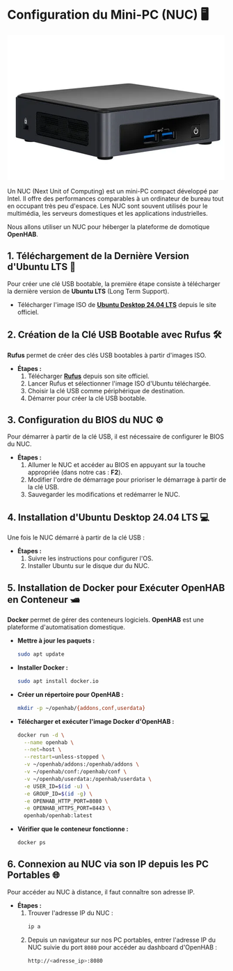# Configuration du Mini-PC (NUC) 🖥️

![Image_NUC](images/NUC_image.png)

Un NUC (Next Unit of Computing) est un mini-PC compact développé par Intel. Il offre des performances comparables à un ordinateur de bureau tout en occupant très peu d'espace. Les NUC sont souvent utilisés pour le multimédia, les serveurs domestiques et les applications industrielles.

Nous allons utiliser un NUC pour héberger la plateforme de domotique **OpenHAB**.

## 1. Téléchargement de la Dernière Version d'Ubuntu LTS 📝

Pour créer une clé USB bootable, la première étape consiste à télécharger la dernière version de **Ubuntu LTS** (Long Term Support).

- Télécharger l'image ISO de [**Ubuntu Desktop 24.04 LTS**](https://ubuntu.com/download/desktop) depuis le site officiel.

## 2. Création de la Clé USB Bootable avec Rufus 🛠️

**Rufus** permet de créer des clés USB bootables à partir d'images ISO.

- **Étapes :**
  1. Télécharger [**Rufus**](https://rufus.ie/) depuis son site officiel.
  2. Lancer Rufus et sélectionner l'image ISO d'Ubuntu téléchargée.
  3. Choisir la clé USB comme périphérique de destination.
  4. Démarrer pour créer la clé USB bootable.

## 3. Configuration du BIOS du NUC ⚙️

Pour démarrer à partir de la clé USB, il est nécessaire de configurer le BIOS du NUC.

- **Étapes :**
  1. Allumer le NUC et accéder au BIOS en appuyant sur la touche appropriée (dans notre cas : **F2**).
  2. Modifier l'ordre de démarrage pour prioriser le démarrage à partir de la clé USB.
  3. Sauvegarder les modifications et redémarrer le NUC.

## 4. Installation d'Ubuntu Desktop 24.04 LTS 💻

Une fois le NUC démarré à partir de la clé USB :

- **Étapes :**
  1. Suivre les instructions pour configurer l'OS.
  2. Installer Ubuntu sur le disque dur du NUC.

## 5. Installation de Docker pour Exécuter OpenHAB en Conteneur 🛥️

**Docker** permet de gérer des conteneurs logiciels. **OpenHAB** est une plateforme d'automatisation domestique.

- **Mettre à jour les paquets :**
  ```bash
  sudo apt update
  ```

- **Installer Docker :**
  ```bash
  sudo apt install docker.io
  ```

- **Créer un répertoire pour OpenHAB :**
  ```bash
  mkdir -p ~/openhab/{addons,conf,userdata}
  ```

- **Télécharger et exécuter l'image Docker d'OpenHAB :**
  ```bash
  docker run -d \
    --name openhab \
    --net=host \
    --restart=unless-stopped \
    -v ~/openhab/addons:/openhab/addons \
    -v ~/openhab/conf:/openhab/conf \
    -v ~/openhab/userdata:/openhab/userdata \
    -e USER_ID=$(id -u) \
    -e GROUP_ID=$(id -g) \
    -e OPENHAB_HTTP_PORT=8080 \
    -e OPENHAB_HTTPS_PORT=8443 \
    openhab/openhab:latest
  ```

- **Vérifier que le conteneur fonctionne :**
  ```bash
  docker ps
  ```

## 6. Connexion au NUC via son IP depuis les PC Portables 🌐

Pour accéder au NUC à distance, il faut connaître son adresse IP.

- **Étapes :**
  1. Trouver l'adresse IP du NUC :
     ```bash
     ip a
     ```
  2. Depuis un navigateur sur nos PC portables, entrer l'adresse IP du NUC suivie du port `8080` pour accéder au dashboard d'OpenHAB :
     ```bash
     http://<adresse_ip>:8080
     ```
